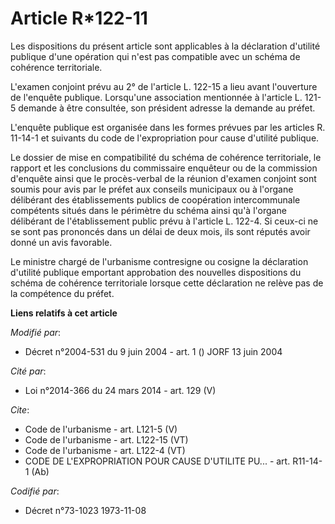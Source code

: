 # Article R*122-11

Les dispositions du présent article sont applicables à la déclaration d'utilité publique d'une opération qui n'est pas
compatible avec un schéma de cohérence territoriale. 

L'examen conjoint prévu au 2° de l'article L. 122-15 a lieu avant l'ouverture de l'enquête publique. Lorsqu'une association
mentionnée à l'article L. 121-5 demande à être consultée, son président adresse la demande au préfet. 

L'enquête publique est organisée dans les formes prévues par les articles R. 11-14-1 et suivants du code de l'expropriation
pour cause d'utilité publique. 

Le dossier de mise en compatibilité du schéma de cohérence territoriale, le rapport et les conclusions du commissaire
enquêteur ou de la commission d'enquête ainsi que le procès-verbal de la réunion d'examen conjoint sont soumis pour avis par
le préfet aux conseils municipaux ou à l'organe délibérant des établissements publics de coopération intercommunale
compétents situés dans le périmètre du schéma ainsi qu'à l'organe délibérant de l'établissement public prévu à l'article L.
122-4. Si ceux-ci ne se sont pas prononcés dans un délai de deux mois, ils sont réputés avoir donné un avis favorable. 

Le ministre chargé de l'urbanisme contresigne ou cosigne la déclaration d'utilité publique emportant approbation des
nouvelles dispositions du schéma de cohérence territoriale lorsque cette déclaration ne relève pas de la compétence du
préfet.

**Liens relatifs à cet article**

_Modifié par_:

  - Décret n°2004-531 du 9 juin 2004 - art. 1 () JORF 13 juin 2004

_Cité par_:

  - Loi n°2014-366 du 24 mars 2014 - art. 129 (V)

_Cite_:

  - Code de l'urbanisme - art. L121-5 (V)
  - Code de l'urbanisme - art. L122-15 (VT)
  - Code de l'urbanisme - art. L122-4 (VT)
  - CODE DE L'EXPROPRIATION POUR CAUSE D'UTILITE PU... - art. R11-14-1 (Ab)

_Codifié par_:

  - Décret n°73-1023 1973-11-08
